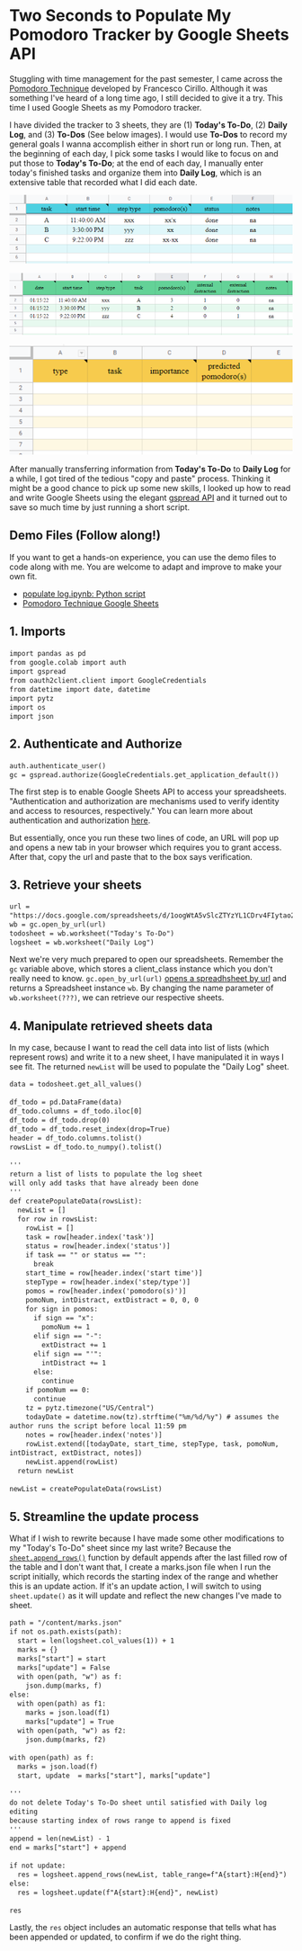 # Two Seconds to Populate My Pomodoro Tracker by Google Sheets API


<!--more-->

Stuggling with time management for the past semester, I came across the [Pomodoro Technique](https://francescocirillo.com/pages/pomodoro-technique) developed by Francesco Cirillo. Although it was something I've heard of a long time ago, I still decided to give it a try. This time I used Google Sheets as my Pomodoro tracker. 

I have divided the tracker to 3 sheets, they are (1) **Today's To-Do**, (2) **Daily Log**, and (3) **To-Dos** (See below images). I would use **To-Dos** to record my general goals I wanna accomplish either in short run or long run. Then, at the beginning of each day, I pick some tasks I would like to focus on and put those to **Today's To-Do**; at the end of each day, I manually enter today's finished tasks and organize them into **Daily Log**, which is an extensive table that recorded what I did each date.

![<img src="Daily-To-Do.png" width="250"/>](Daily-To-Do.png "Today's To-Do")

![<img src="Daily-log.png" width="250"/>](Daily-log.png "Daily Log")

![<img src="To-Dos.png" width="250"/>](To-Dos.png "To-Dos")

After manually transferring information from **Today's To-Do** to **Daily Log** for a while, I got tired of the tedious "copy and paste" process. Thinking it might be a good chance to pick up some new skills, I looked up how to read and write Google Sheets using the elegant [gspread API](https://docs.gspread.org/en/latest/api.html) and it turned out to save so much time by just running a short script. 

## Demo Files (Follow along!)

If you want to get a hands-on experience, you can use the demo files to code along with me. You are welcome to adapt and improve to make your own fit. 

* [populate log.ipynb: Python script](https://colab.research.google.com/drive/1Fv7dPlDlfu4ncWpW4evg6mk5lZd3fF4l#scrollTo=9eA649f6cosl)
* [Pomodoro Technique Google Sheets](https://docs.google.com/spreadsheets/d/1oogWtA5vSlcZTYzYL1CDrv4FIytao2MBBq6UmCKHLK4/edit#gid=0)

## 1. Imports

```code
import pandas as pd
from google.colab import auth
import gspread
from oauth2client.client import GoogleCredentials
from datetime import date, datetime
import pytz
import os
import json
```

## 2. Authenticate and Authorize

```code 
auth.authenticate_user()
gc = gspread.authorize(GoogleCredentials.get_application_default())
```

The first step is to enable Google Sheets API to access your spreadsheets. "Authentication and authorization are mechanisms used to verify identity and access to resources, respectively." You can learn more about authentication and authorization [here](https://developers.google.com/workspace/guides/auth-overview). 

But essentially, once you run these two lines of code, an URL will pop up and opens a new tab in your browser which requires you to grant access. After that, copy the url and paste that to the box says verification. 

## 3. Retrieve your sheets

```code
url = "https://docs.google.com/spreadsheets/d/1oogWtA5vSlcZTYzYL1CDrv4FIytao2MBBq6UmCKHLK4/edit#gid=0"
wb = gc.open_by_url(url)
todosheet = wb.worksheet("Today's To-Do")
logsheet = wb.worksheet("Daily Log")
```

Next we're very much prepared to open our spreadsheets. Remember the ```gc``` variable above, which stores a client_class instance which you don't really need to know. 
```gc.open_by_url(url)``` [opens a spreadhsheet by url](https://docs.gspread.org/en/latest/api.html#gspread.Client.open_by_url) and returns a Spreadsheet instance ```wb```. By changing the name parameter of ```wb.worksheet(???)```, we can retrieve our respective sheets. 

## 4. Manipulate retrieved sheets data

In my case, because I want to read the cell data into list of lists (which represent rows) and write it to a new sheet, I have manipulated it in ways I see fit. The returned ```newList``` will be used to populate the "Daily Log" sheet. 

```code
data = todosheet.get_all_values()

df_todo = pd.DataFrame(data)
df_todo.columns = df_todo.iloc[0]
df_todo = df_todo.drop(0)
df_todo = df_todo.reset_index(drop=True)
header = df_todo.columns.tolist()
rowsList = df_todo.to_numpy().tolist()

'''
return a list of lists to populate the log sheet
will only add tasks that have already been done
'''
def createPopulateData(rowsList):
  newList = []
  for row in rowsList:
    rowList = []
    task = row[header.index('task')]
    status = row[header.index('status')]
    if task == "" or status == "":
      break
    start_time = row[header.index('start time')]
    stepType = row[header.index('step/type')]
    pomos = row[header.index('pomodoro(s)')]
    pomoNum, intDistract, extDistract = 0, 0, 0
    for sign in pomos:
      if sign == "x":
        pomoNum += 1
      elif sign == "-":
        extDistract += 1
      elif sign == "'":
        intDistract += 1
      else:
        continue
    if pomoNum == 0:
      continue
    tz = pytz.timezone("US/Central")
    todayDate = datetime.now(tz).strftime("%m/%d/%y") # assumes the author runs the script before local 11:59 pm
    notes = row[header.index('notes')]
    rowList.extend([todayDate, start_time, stepType, task, pomoNum, intDistract, extDistract, notes])
    newList.append(rowList)
  return newList

newList = createPopulateData(rowsList)
```

## 5. Streamline the update process

What if I wish to rewrite because I have made some other modifications to my "Today's To-Do" sheet since my last write? Because the [```sheet.append_rows()```](https://docs.gspread.org/en/latest/api.html#gspread.worksheet.Worksheet.append_rows) function by default appends after the last filled row of the table and I don't want that, I create a marks.json file when I run the script initially, which records the starting index of the range and whether this is an update action. If it's an update action, I will switch to using ```sheet.update()``` as it will update and reflect the new changes I've made to sheet.

```code
path = "/content/marks.json"
if not os.path.exists(path):
  start = len(logsheet.col_values(1)) + 1
  marks = {}
  marks["start"] = start
  marks["update"] = False
  with open(path, "w") as f:
    json.dump(marks, f)
else:
  with open(path) as f1:
    marks = json.load(f1)
    marks["update"] = True
  with open(path, "w") as f2:
    json.dump(marks, f2)

with open(path) as f:
  marks = json.load(f)
  start, update  = marks["start"], marks["update"]

'''
do not delete Today's To-Do sheet until satisfied with Daily log editing
because starting index of rows range to append is fixed
'''
append = len(newList) - 1
end = marks["start"] + append

if not update:
  res = logsheet.append_rows(newList, table_range=f"A{start}:H{end}")
else:
  res = logsheet.update(f"A{start}:H{end}", newList)

res
```

Lastly, the ```res``` object includes an automatic response that tells what has been appended or updated, to confirm if we do the right thing. 




